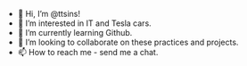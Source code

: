 - 👋 Hi, I’m @ttsins!
- 👀 I’m interested in IT and Tesla cars.
- 🌱 I’m currently learning Github.
- 💞️ I’m looking to collaborate on these practices and projects.
- 📫 How to reach me - send me a chat.

<!---
ttsins/ttsins is a ✨ special ✨ repository because its `README.md` (this file) appears on your GitHub profile.
You can click the Preview link to take a look at your changes.
--->

